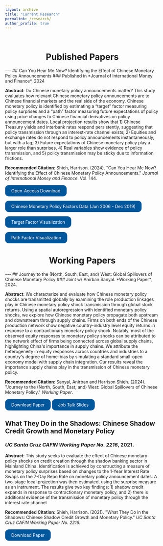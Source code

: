 ```yaml
---
layout: archive
title: "Current Research"
permalink: /research/
author_profile: true
---
```


<br>

<h1 style="text-align: center;">Published Papers </h1>
---
## Can You Hear Me Now? Identifying the Effect of Chinese Monetary Policy Announcements 
### Published in *Journal of International Money and Finance*, 2024

**Abstract**: Do Chinese monetary policy announcements matter? This study evaluates how relevant Chinese monetary policy announcements are to Chinese financial markets and the real side of the economy. Chinese monetary policy is identified by estimating a “target” factor measuring policy surprises and a “path” factor measuring future expectations of policy using price changes to Chinese financial derivatives on policy announcement dates. Local projection results show that 1) Chinese Treasury yields and interbank rates respond persistently, suggesting that policy transmission through an interest-rate channel exists; 2) Equities and exchange rates do not respond to policy announcements instantaneously, but with a lag; 3) Future expectations of Chinese monetary policy play a larger role than surprises, 4) Real variables show evidence of policy transmission, and 5) policy transmission may be sticky due to information frictions.

**Recommended Citation**: Shieh, Harrison. (2024). "Can You Hear Me Now? Identifying the Effect of Chinese Monetary Policy Announcements." *Journal of International Money and Finance*. Vol. 144.
<br>

<a href="https://doi.org/10.1016/j.jimonfin.2024.103078" style="display: inline-block; background-color: #00579C; color: white; padding: 10px 20px; text-align: center; text-decoration: none; font-size: inherit; border-radius: 12px; transition: background-color 0.3s;">Open-Access Download</a>

<a href="/files/ChinaMPFactors_Dec2019.xlsx" style="display: inline-block; background-color: #00579C; color: white; padding: 10px 20px; text-align: center; text-decoration: none; font-size: inherit; border-radius: 12px; transition: background-color 0.3s;">Chinese Monetary Policy Factors Data (Jun 2006 - Dec 2019) </a>

<a href="/files/TargetFactorShare.png" style="display: inline-block; background-color: #00579C; color: white; padding: 10px 20px; text-align: center; text-decoration: none; font-size: inherit; border-radius: 12px; transition: background-color 0.3s;">Target Factor Visualization </a>

<a href="/files/PathFactorShare.png" style="display: inline-block; background-color: #00579C; color: white; padding: 10px 20px; text-align: center; text-decoration: none; font-size: inherit; border-radius: 12px; transition: background-color 0.3s;">Path Factor Visualization </a>

<h1 style="text-align: center;"> Working Papers </h1>
---
## Journey to the (North, South, East, and) West: Global Spillovers of Chinese Monetary Policy
### Joint w/ Anirban Sanyal. *Working Paper*, 2024. 

**Abstract**: We characterize and evaluate how Chinese monetary policy shocks are transmitted globally by examining the role production linkages play in Chinese monetary policy shock transmission through global stock returns. Using a spatial autoregression with identified monetary policy shocks, we explore how Chinese monetary policy propagate both upstream and downstream through supply chains. Firms on both ends of the Chinese production network show negative country-industry level equity returns in response to a contractionary monetary policy shock. Notably, most of the observed equity responses to monetary policy shocks can be attributed to the network effect of firms being connected across global supply chains, highlighting China's importance in supply chains. We attribute the heterogeneity in equity responses across countries and industries to a country's degree of home-bias by simulating a standard small-open economy model with supply chain integration. Our results reveal the importance supply chains play in the transmission of Chinese monetary policy.

**Recommended Citation**: Sanyal, Anirban and Harrison Shieh. (2024). "Journey to the (North, South, East, and) West: Global Spillovers of Chinese Monetary Policy." *Working Paper*.
<br>

<a href="https://www.dropbox.com/scl/fi/m76smzmf37oo6z2xj26xv/PBOCSpillovers.pdf?rlkey=9guk3bo3dx57cq50rekxu551q&st=j0aocd41&dl=0" style="display: inline-block; background-color: #00579C; color: white; padding: 10px 20px; text-align: center; text-decoration: none; font-size: inherit; border-radius: 12px; transition: background-color 0.3s;">Download Paper</a> <a href="https://www.dropbox.com/scl/fi/m76smzmf37oo6z2xj26xv/PBOCSpillovers.pdf?rlkey=9guk3bo3dx57cq50rekxu551q&st=j0aocd41&dl=0" style="display: inline-block; background-color: #00579C; color: white; padding: 10px 20px; text-align: center; text-decoration: none; font-size: inherit; border-radius: 12px; transition: background-color 0.3s;">Job Talk Slides</a>

## What They Do in the Shadows: Chinese Shadow Credit Growth and Monetary Policy
### *UC Santa Cruz CAFIN Working Paper No. 2216*, 2021. 

**Abstract**: This study seeks to evaluate the effect of Chinese monetary policy shocks on credit creation through the shadow banking sector in Mainland China. Identification is achieved by constructing a measure of monetary policy surprises based on changes to the 1-Year Interest Rate Swaps on the 7-Day Repo Rate on monetary policy announcement dates. A two-stage local projection was then estimated, using the surprise measure as an instrument. The results give two key findings: 1) shadow credit expands in response to contractionary monetary policy, and 2) there is additional evidence of the transmission of monetary policy through the interest rate channel 

**Recommended Citation**: Shieh, Harrison. (2021). "What They Do in the Shadows: Chinese Shadow Credit Growth and Monetary Policy." *UC Santa Cruz CAFIN Working Paper No. 2216*.
<br>

<a href="https://www.dropbox.com/scl/fi/98b9zejekfnpkmukcmnwz/ChinaShadowMP_Manuscript_v1.pdf?rlkey=hllynt18v7fl3xvb5sfl8yfkp&dl=0" style="display: inline-block; background-color: #00579C; color: white; padding: 10px 20px; text-align: center; text-decoration: none; font-size: inherit; border-radius: 12px; transition: background-color 0.3s;">Download Paper</a>





